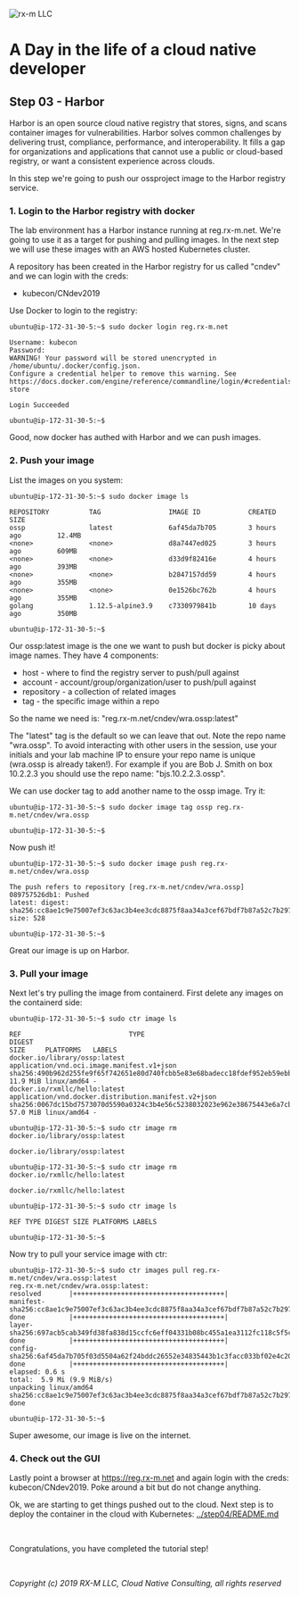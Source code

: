 ![rx-m LLC][RX-M LLC]


# A Day in the life of a cloud native developer


## Step 03 - Harbor

Harbor is an open source cloud native registry that stores, signs, and scans container images for vulnerabilities.
Harbor solves common challenges by delivering trust, compliance, performance, and interoperability. It fills a gap for
organizations and applications that cannot use a public or cloud-based registry, or want a consistent experience across
clouds.

In this step we're going to push our ossproject image to the Harbor registry service.


### 1. Login to the Harbor registry with docker

The lab environment has a Harbor instance running at reg.rx-m.net. We're going to use it as a target for pushing and pulling images. In
the next step we will use these images with an AWS hosted Kubernetes cluster.

A repository has been created in the Harbor registry for us called "cndev" and we can login with the creds:

- kubecon/CNdev2019

Use Docker to login to the registry:

```
ubuntu@ip-172-31-30-5:~$ sudo docker login reg.rx-m.net

Username: kubecon
Password:
WARNING! Your password will be stored unencrypted in /home/ubuntu/.docker/config.json.
Configure a credential helper to remove this warning. See
https://docs.docker.com/engine/reference/commandline/login/#credentials-store

Login Succeeded

ubuntu@ip-172-31-30-5:~$
```

Good, now docker has authed with Harbor and we can push images.


### 2. Push your image

List the images on you system:

```
ubuntu@ip-172-31-30-5:~$ sudo docker image ls

REPOSITORY          TAG                 IMAGE ID            CREATED             SIZE
ossp                latest              6af45da7b705        3 hours ago         12.4MB
<none>              <none>              d8a7447ed025        3 hours ago         609MB
<none>              <none>              d33d9f82416e        4 hours ago         393MB
<none>              <none>              b2847157dd59        4 hours ago         355MB
<none>              <none>              0e1526bc762b        4 hours ago         355MB
golang              1.12.5-alpine3.9    c7330979841b        10 days ago         350MB

ubuntu@ip-172-31-30-5:~$
```

Our ossp:latest image is the one we want to push but docker is picky about image names. They have 4 components:

- host - where to find the registry server to push/pull against
- account - account/group/organization/user to push/pull against
- repository - a collection of related images
- tag - the specific image within a repo

So the name we need is:  "reg.rx-m.net/cndev/wra.ossp:latest"

The "latest" tag is the default so we can leave that out. Note the repo name "wra.ossp". To avoid interacting with other
users in the session, use your initials and your lab machine IP to ensure your repo name is unique (wra.ossp is already
taken!). For example if you are Bob J. Smith on box 10.2.2.3 you should use the repo name: "bjs.10.2.2.3.ossp".

We can use docker tag to add another name to the ossp image. Try it:

```
ubuntu@ip-172-31-30-5:~$ sudo docker image tag ossp reg.rx-m.net/cndev/wra.ossp

ubuntu@ip-172-31-30-5:~$
```

Now push it!

```
ubuntu@ip-172-31-30-5:~$ sudo docker image push reg.rx-m.net/cndev/wra.ossp

The push refers to repository [reg.rx-m.net/cndev/wra.ossp]
089757526db1: Pushed
latest: digest: sha256:cc8ae1c9e75007ef3c63ac3b4ee3cdc8875f8aa34a3cef67bdf7b87a52c7b297 size: 528

ubuntu@ip-172-31-30-5:~$
```

Great our image is up on Harbor.


### 3. Pull your image

Next let's try pulling the image from containerd. First delete any images on the containerd side:

```
ubuntu@ip-172-31-30-5:~$ sudo ctr image ls

REF                           TYPE                                                 DIGEST                                                                  SIZE     PLATFORMS   LABELS
docker.io/library/ossp:latest application/vnd.oci.image.manifest.v1+json           sha256:490b962d255fe9f65f742651e80d740fcbb5e83e68badecc18fdef952eb59ebb 11.9 MiB linux/amd64 -
docker.io/rxmllc/hello:latest application/vnd.docker.distribution.manifest.v2+json sha256:0067dc15bd7573070d5590a0324c3b4e56c5238032023e962e38675443e6a7cb 57.0 MiB linux/amd64 -

ubuntu@ip-172-31-30-5:~$ sudo ctr image rm docker.io/library/ossp:latest

docker.io/library/ossp:latest

ubuntu@ip-172-31-30-5:~$ sudo ctr image rm docker.io/rxmllc/hello:latest

docker.io/rxmllc/hello:latest

ubuntu@ip-172-31-30-5:~$ sudo ctr image ls

REF TYPE DIGEST SIZE PLATFORMS LABELS

ubuntu@ip-172-31-30-5:~$
```

Now try to pull your service image with ctr:

```
ubuntu@ip-172-31-30-5:~$ sudo ctr images pull reg.rx-m.net/cndev/wra.ossp:latest
reg.rx-m.net/cndev/wra.ossp:latest:                                               resolved       |++++++++++++++++++++++++++++++++++++++|
manifest-sha256:cc8ae1c9e75007ef3c63ac3b4ee3cdc8875f8aa34a3cef67bdf7b87a52c7b297: done           |++++++++++++++++++++++++++++++++++++++|
layer-sha256:697acb5cab349fd38fa838d15ccfc6eff04331b08bc455a1ea3112fc118c5f5c:    done           |++++++++++++++++++++++++++++++++++++++|
config-sha256:6af45da7b705f03d5504a62f24bddc26552e34835443b1c3facc033bf02e4c20:   done           |++++++++++++++++++++++++++++++++++++++|
elapsed: 0.6 s                                                                    total:  5.9 Mi (9.9 MiB/s)
unpacking linux/amd64 sha256:cc8ae1c9e75007ef3c63ac3b4ee3cdc8875f8aa34a3cef67bdf7b87a52c7b297...
done

ubuntu@ip-172-31-30-5:~$
```

Super awesome, our image is live on the internet.


### 4. Check out the GUI

Lastly point a browser at https://reg.rx-m.net and again login with the creds: kubecon/CNdev2019. Poke around a bit but
do not change anything.

Ok, we are starting to get things pushed out to the cloud. Next step is to deploy the container in the cloud with
Kubernetes:  [../step04/README.md](../step04/README.md)


<br>

Congratulations, you have completed the tutorial step!

<br>

_Copyright (c) 2019 RX-M LLC, Cloud Native Consulting, all rights reserved_

[RX-M LLC]: http://rx-m.io/rxm-cnc.svg "RX-M LLC"
